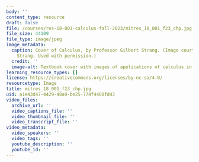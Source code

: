 ```yaml
---
body: ''
content_type: resource
draft: false
file: /courses/res-18-001-calculus-fall-2023/mitres_18_001_f23_chp.jpg
file_size: 44109
file_type: image/jpeg
image_metadata:
  caption: Cover of Calculus, by Professor Gilbert Strang. (Image courtesy of Gilbert
    Strang. Used with permission.)
  credit: ''
  image-alt: Textbook cover with images of applications of calculus in real-life situations.
learning_resource_types: []
license: https://creativecommons.org/licenses/by-nc-sa/4.0/
resourcetype: Image
title: mitres_18_001_f23_chp.jpg
uid: a1e43d47-4429-48a9-be25-774f4408fd43
video_files:
  archive_url: ''
  video_captions_file: ''
  video_thumbnail_file: ''
  video_transcript_file: ''
video_metadata:
  video_speakers: ''
  video_tags: ''
  youtube_description: ''
  youtube_id: ''
---
```

